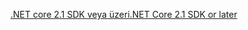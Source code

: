 [<span data-ttu-id="8e124-101">.NET core 2.1 SDK veya üzeri</span><span class="sxs-lookup"><span data-stu-id="8e124-101">.NET Core 2.1 SDK or later</span></span>](https://www.microsoft.com/net/download/all)